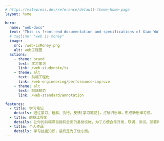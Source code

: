 ```yaml
---
# https://vitepress.dev/reference/default-theme-home-page
layout: home

hero:
  name: "web-docs"
  text: "This is front-end documentation and specifications of Xiao Wu"
  # tagline: "web is money"
  image:
    src: /web-isMoney.png
    alt: web工程图
  actions:
    - theme: brand
      text: 学习笔记
      link: /web-studynote/ts
    - theme: alt
      text: 前端工程化
      link: /web-engineering/performance-improve
    - theme: alt
      text: 前端规范
      link: /web-standard/annotation

features:
  - title: 学习笔记
    details: 通过学习，理解，执行，反馈[学习笔记]，打破旧思维，形成新思维习惯。
  - title: 前端工程化
    details: 让你的前端项目拥有全面的基础设施，为了方便合作开发，联调，测试，部署和运维。
  - title: 个人作品
    details: 学习技能知识，最终是为了做东西。
---
```

